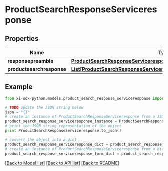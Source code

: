 # ProductSearchResponseServiceresponse


## Properties

Name | Type | Description | Notes
------------ | ------------- | ------------- | -------------
**responsepreamble** | [**ProductSearchResponseServiceresponseResponsepreamble**](ProductSearchResponseServiceresponseResponsepreamble.md) |  | [optional] 
**productsearchresponse** | [**List[ProductSearchResponseServiceresponseProductsearchresponseInner]**](ProductSearchResponseServiceresponseProductsearchresponseInner.md) |  | [optional] 

## Example

```python
from xi-sdk-python.models.product_search_response_serviceresponse import ProductSearchResponseServiceresponse

# TODO update the JSON string below
json = "{}"
# create an instance of ProductSearchResponseServiceresponse from a JSON string
product_search_response_serviceresponse_instance = ProductSearchResponseServiceresponse.from_json(json)
# print the JSON string representation of the object
print ProductSearchResponseServiceresponse.to_json()

# convert the object into a dict
product_search_response_serviceresponse_dict = product_search_response_serviceresponse_instance.to_dict()
# create an instance of ProductSearchResponseServiceresponse from a dict
product_search_response_serviceresponse_form_dict = product_search_response_serviceresponse.from_dict(product_search_response_serviceresponse_dict)
```
[[Back to Model list]](../README.md#documentation-for-models) [[Back to API list]](../README.md#documentation-for-api-endpoints) [[Back to README]](../README.md)


